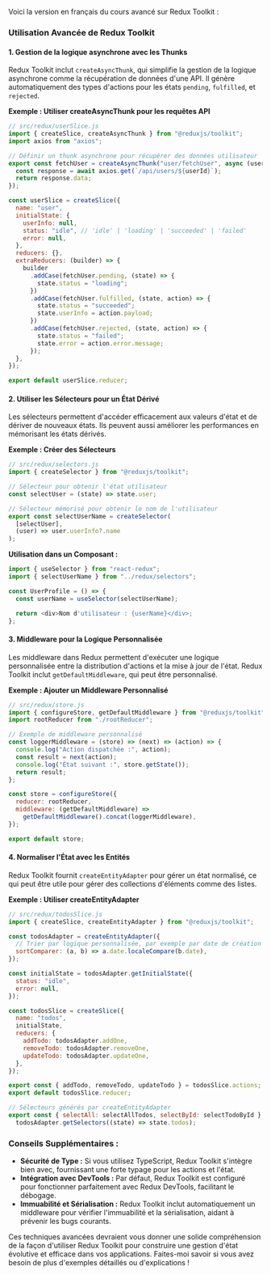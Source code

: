 Voici la version en français du cours avancé sur Redux Toolkit :

### Utilisation Avancée de Redux Toolkit

#### 1. **Gestion de la logique asynchrone avec les Thunks**

Redux Toolkit inclut `createAsyncThunk`, qui simplifie la gestion de la logique asynchrone comme la récupération de données d'une API. Il génère automatiquement des types d'actions pour les états `pending`, `fulfilled`, et `rejected`.

**Exemple : Utiliser createAsyncThunk pour les requêtes API**

```javascript
// src/redux/userSlice.js
import { createSlice, createAsyncThunk } from "@reduxjs/toolkit";
import axios from "axios";

// Définir un thunk asynchrone pour récupérer des données utilisateur
export const fetchUser = createAsyncThunk("user/fetchUser", async (userId) => {
  const response = await axios.get(`/api/users/${userId}`);
  return response.data;
});

const userSlice = createSlice({
  name: "user",
  initialState: {
    userInfo: null,
    status: "idle", // 'idle' | 'loading' | 'succeeded' | 'failed'
    error: null,
  },
  reducers: {},
  extraReducers: (builder) => {
    builder
      .addCase(fetchUser.pending, (state) => {
        state.status = "loading";
      })
      .addCase(fetchUser.fulfilled, (state, action) => {
        state.status = "succeeded";
        state.userInfo = action.payload;
      })
      .addCase(fetchUser.rejected, (state, action) => {
        state.status = "failed";
        state.error = action.error.message;
      });
  },
});

export default userSlice.reducer;
```

#### 2. **Utiliser les Sélecteurs pour un État Dérivé**

Les sélecteurs permettent d'accéder efficacement aux valeurs d'état et de dériver de nouveaux états. Ils peuvent aussi améliorer les performances en mémorisant les états dérivés.

**Exemple : Créer des Sélecteurs**

```javascript
// src/redux/selectors.js
import { createSelector } from "@reduxjs/toolkit";

// Sélecteur pour obtenir l'état utilisateur
const selectUser = (state) => state.user;

// Sélecteur mémorisé pour obtenir le nom de l'utilisateur
export const selectUserName = createSelector(
  [selectUser],
  (user) => user.userInfo?.name
);
```

**Utilisation dans un Composant :**

```javascript
import { useSelector } from "react-redux";
import { selectUserName } from "../redux/selectors";

const UserProfile = () => {
  const userName = useSelector(selectUserName);

  return <div>Nom d'utilisateur : {userName}</div>;
};
```

#### 3. **Middleware pour la Logique Personnalisée**

Les middleware dans Redux permettent d'exécuter une logique personnalisée entre la distribution d'actions et la mise à jour de l'état. Redux Toolkit inclut `getDefaultMiddleware`, qui peut être personnalisé.

**Exemple : Ajouter un Middleware Personnalisé**

```javascript
// src/redux/store.js
import { configureStore, getDefaultMiddleware } from "@reduxjs/toolkit";
import rootReducer from "./rootReducer";

// Exemple de middleware personnalisé
const loggerMiddleware = (store) => (next) => (action) => {
  console.log("Action dispatchée :", action);
  const result = next(action);
  console.log("État suivant :", store.getState());
  return result;
};

const store = configureStore({
  reducer: rootReducer,
  middleware: (getDefaultMiddleware) =>
    getDefaultMiddleware().concat(loggerMiddleware),
});

export default store;
```

#### 4. **Normaliser l'État avec les Entités**

Redux Toolkit fournit `createEntityAdapter` pour gérer un état normalisé, ce qui peut être utile pour gérer des collections d'éléments comme des listes.

**Exemple : Utiliser createEntityAdapter**

```javascript
// src/redux/todosSlice.js
import { createSlice, createEntityAdapter } from "@reduxjs/toolkit";

const todosAdapter = createEntityAdapter({
  // Trier par logique personnalisée, par exemple par date de création
  sortComparer: (a, b) => a.date.localeCompare(b.date),
});

const initialState = todosAdapter.getInitialState({
  status: "idle",
  error: null,
});

const todosSlice = createSlice({
  name: "todos",
  initialState,
  reducers: {
    addTodo: todosAdapter.addOne,
    removeTodo: todosAdapter.removeOne,
    updateTodo: todosAdapter.updateOne,
  },
});

export const { addTodo, removeTodo, updateTodo } = todosSlice.actions;
export default todosSlice.reducer;

// Sélecteurs générés par createEntityAdapter
export const { selectAll: selectAllTodos, selectById: selectTodoById } =
  todosAdapter.getSelectors((state) => state.todos);
```

### Conseils Supplémentaires :

- **Sécurité de Type :** Si vous utilisez TypeScript, Redux Toolkit s'intègre bien avec, fournissant une forte typage pour les actions et l'état.
- **Intégration avec DevTools :** Par défaut, Redux Toolkit est configuré pour fonctionner parfaitement avec Redux DevTools, facilitant le débogage.
- **Immuabilité et Sérialisation :** Redux Toolkit inclut automatiquement un middleware pour vérifier l'immuabilité et la sérialisation, aidant à prévenir les bugs courants.

Ces techniques avancées devraient vous donner une solide compréhension de la façon d'utiliser Redux Toolkit pour construire une gestion d'état évolutive et efficace dans vos applications. Faites-moi savoir si vous avez besoin de plus d'exemples détaillés ou d'explications !
